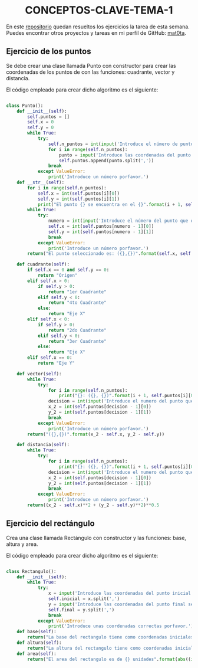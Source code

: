 <h1 align="center">CONCEPTOS-CLAVE-TEMA-1</h1>

En este [repositorio](https://github.com/mat0ta/conceptos-clave-tema-1) quedan resueltos los ejercicios la tarea de esta semana. Puedes encontrar otros proyectos y tareas en mi perfil de GitHub: [mat0ta](https://github.com/mat0ta).

<h2>Ejercicio de los puntos</h2>

Se debe crear una clase llamada Punto con constructor para crear las coordenadas de los puntos de con las funciones: cuadrante, vector y distancia.

El código empleado para crear dicho algoritmo es el siguiente:

```py

class Punto():
    def __init__(self):
        self.puntos = []
        self.x = 0
        self.y = 0
        while True:
            try:
                self.n_puntos = int(input('Introduce el número de puntos que quieres crear: '))
                for i in range(self.n_puntos):
                    punto = input('Introduce las coordenadas del punto {} separados por una coma: '.format(i + 1))
                    self.puntos.append(punto.split(','))
                break
            except ValueError:
                print('Introduce un número porfavor.')
    def __str__(self):
        for i in range(self.n_puntos):
            self.x = int(self.puntos[i][0])
            self.y = int(self.puntos[i][1])
            print("El punto {} se encuentra en el {}".format(i + 1, self.cuadrante()))
        while True:
            try:
                numero = int(input('Introduce el número del punto que quieres utilizar para el resto del ejericio: '))
                self.x = int(self.puntos[numero - 1][0])
                self.y = int(self.puntos[numero - 1][1])
                break
            except ValueError:
                print('Introduce un número porfavor.')
        return("El punto seleccionado es: ({},{})".format(self.x, self.y))

    def cuadrante(self):
        if self.x == 0 and self.y == 0:
            return "Origen"
        elif self.x > 0:
            if self.y > 0:
                return "1er Cuadrante"
            elif self.y < 0:
                return "4to Cuadrante"
            else:
                return "Eje X"
        elif self.x < 0:
            if self.y > 0:
                return "2do Cuadrante"
            elif self.y < 0:
                return "3er Cuadrante"
            else:
                return "Eje X"
        elif self.x == 0:
            return "Eje Y"

    def vector(self):
        while True:
            try:
                for i in range(self.n_puntos):
                    print("{}: ({}, {})".format(i + 1, self.puntos[i][0], self.puntos[i][1]))
                decision = int(input('Introduce el numero del punto que quieres usar como segundo punto (Vector): '))
                x_2 = int(self.puntos[decision - 1][0])
                y_2 = int(self.puntos[decision - 1][1])
                break
            except ValueError:
                print('Introduce un número porfavor.')
        return("({},{})".format(x_2 - self.x, y_2 - self.y))

    def distancia(self):
        while True:
            try:
                for i in range(self.n_puntos):
                    print("{}: ({}, {})".format(i + 1, self.puntos[i][0], self.puntos[i][1]))
                decision = int(input('Introduce el numero del punto que quieres usar como segundo punto (Distancia): '))
                x_2 = int(self.puntos[decision - 1][0])
                y_2 = int(self.puntos[decision - 1][1])
                break
            except ValueError:
                print('Introduce un número porfavor.')
        return((x_2 - self.x)**2 + (y_2 - self.y)**2)**0.5

```

<h2>Ejercicio del rectángulo</h2>

Crea una clase llamada Rectángulo con constructor y las funciones: base, altura y area.

El código empleado para crear dicho algoritmo es el siguiente:

```py

class Rectangulo():
    def __init__(self):
        while True:
            try:
                x = input('Introduce las coordenadas del punto inicial separados por una coma: ')
                self.inicial = x.split(',')
                y = input('Introduce las coordenadas del punto final separados por una coma: ')
                self.final = y.split(',')
                break
            except ValueError:
                print('Introduce unas coordenadas correctas porfavor.')
    def base(self):
        return("La base del rectangulo tiene como coordenadas iniciales: ({}, {}) y como coordenadas finales: ({}, {})".format(self.inicial[0], self.inicial[1], self.final[0], self.inicial[1]))
    def altura(self):
        return("La altura del rectangulo tiene como coordenadas iniciales: ({}, {}) y como coordenadas finales: ({}, {})".format(self.inicial[0], self.inicial[1], self.inicial[0], self.final[1]))
    def area(self):
        return("El area del rectangulo es de {} unidades".format(abs((int(self.final[0]) - int(self.inicial[0])) * (int(self.final[1]) - int(self.inicial[1])))))
```

